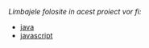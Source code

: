 _Limbajele folosite in acest proiect vor fi:_
  * [java](https://github.com/Marius93/proiect_mps/blob/master/javaCodingStyle.java)
  * [javascript](https://github.com/Marius93/proiect_mps/blob/master/jsCodingStyle.js)
  
  

  

